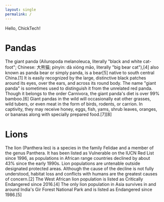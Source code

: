 ```yaml
---
layout: single
permalink: /
---
```


Hello, ChickTech!

# Pandas
The giant panda (Ailuropoda melanoleuca, literally "black and white cat-foot"; Chinese: 大熊猫; pinyin: dà xióng māo, literally "big bear cat"),[4] also known as panda bear or simply panda, is a bear[5] native to south central China.[1] It is easily recognized by the large, distinctive black patches around its eyes, over the ears, and across its round body. The name "giant panda" is sometimes used to distinguish it from the unrelated red panda. Though it belongs to the order Carnivora, the giant panda's diet is over 99% bamboo.[6] Giant pandas in the wild will occasionally eat other grasses, wild tubers, or even meat in the form of birds, rodents, or carrion. In captivity, they may receive honey, eggs, fish, yams, shrub leaves, oranges, or bananas along with specially prepared food.[7][8]

# Lions
The lion (Panthera leo) is a species in the family Felidae and a member of the genus Panthera. It has been listed as Vulnerable on the IUCN Red List since 1996, as populations in African range countries declined by about 43% since the early 1990s. Lion populations are untenable outside designated protected areas. Although the cause of the decline is not fully understood, habitat loss and conflicts with humans are the greatest causes of concern.[2] The West African lion population is listed as Critically Endangered since 2016.[4] The only lion population in Asia survives in and around India's Gir Forest National Park and is listed as Endangered since 1986.[5]

